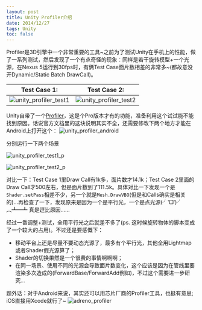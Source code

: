 ```yaml
---
layout: post
title: Unity Profiler介绍
date: 2014/12/27
tags: Unity
toc: false
---
```


Profiler是3D引擎中一个非常重要的工具~之前为了测试Unity在手机上的性能，做了一系列测试，然后发现了一个有点奇怪的现象：同样是若干旋转模型+一个光源，在Nexus 5运行到30fps时，有俩Test Case面片数相差的非常多~(都故意没开Dynamic/Static Batch DrawCall)。

<!--more-->

| Test Case 1: | Test Case 2: |
|----------------------------------------------------------|----------------------------------------------------------|
| ![unity_profiler_test1](/images/unity_profiler_test1.png) | ![unity_profiler_test2](/images/unity_profiler_test2.png) |

Unity自带了一个[Profiler](http://docs.unity3d.com/Manual/Profiler.html)，这是个Pro版本才有的功能，准备利用这个试试能不能找到原因。话说官方文档里的这块说明其实不全，还需要修改下两个地方才能在Android上打开这个：
![unity_profiler_android](/images/unity_profiler_android.png)

分别运行一下两个场景

![unity_profiler_test1_p](/images/unity_profiler_test1_p.png)

![unity_profiler_test2_p](/images/unity_profiler_test2_p.png)

对比一下：Test Case 1里Draw Call有1k多，面片数才14.1k；Test Case 2里面的Draw Call才500左右，但是面片数到了111.5k。具体对比一下发现一个是`Shader.setPass`相差不少，另一个就是`Mesh.DrawVBO`(但是和Calls确实是相关的)...再检查了一下，发现原来是因为一个是平行光，一个是点光源(╯‵□′)╯︵┻━┻ 真是逗比原因……

经过一番调整+测试，全用平行光之后就差不多了(ps. 这时候旋转物体的脚本变成了一个较大的占用)。不过还是要感慨下：

- 移动平台上还是尽量不要动态光源了，最多有个平行光，其他全用Lightmap或者Shader假光源算了；
- Shader的切换果然是一个很费的事情啊啊啊；
- 在同一场景、使用不同的光源会导致面片数变化，这个应该是因为在管线里要渲染多次造成的(ForwardBase/ForwardAdd例如)，不过这个需要进一步研究...

题外话：对于Android来说，其实还可以用芯片厂商的Profiler工具，也挺有意思; iOS直接用Xcode就行了~
![adreno_profiler](/images/adreno_profiler.png)